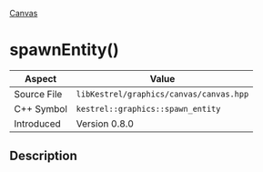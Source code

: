 [Canvas](index)
# spawnEntity()
| Aspect | Value |
| --- | --- |
| Source File | `libKestrel/graphics/canvas/canvas.hpp` |
| C++ Symbol | `kestrel::graphics::spawn_entity` |
| Introduced | Version 0.8.0 |
## Description

